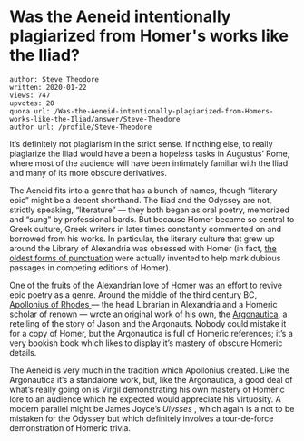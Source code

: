 # Was the Aeneid intentionally plagiarized from Homer's works like the Iliad?

	author: Steve Theodore
	written: 2020-01-22
	views: 747
	upvotes: 20
	quora url: /Was-the-Aeneid-intentionally-plagiarized-from-Homers-works-like-the-Iliad/answer/Steve-Theodore
	author url: /profile/Steve-Theodore


It’s definitely not plagiarism in the strict sense. If nothing else, to really plagiarize the Iliad would have a been a hopeless tasks in Augustus’ Rome, where most of the audience will have been intimately familiar with the Iliad and many of its more obscure derivatives.

The Aeneid fits into a genre that has a bunch of names, though “literary epic” might be a decent shorthand. The Iliad and the Odyssey are not, strictly speaking, “literature” — they both began as oral poetry, memorized and “sung” by professional bards. But because Homer became so central to Greek culture, Greek writers in later times constantly commented on and borrowed from his works. In particular, the literary culture that grew up around the Library of Alexandria was obsessed with Homer (in fact, [the oldest forms of punctuation](https://en.wikipedia.org/wiki/Aristarchian_symbols) were actually invented to help mark dubious passages in competing editions of Homer).

One of the fruits of the Alexandrian love of Homer was an effort to revive epic poetry as a genre. Around the middle of the third century BC, [Apollonius of Rhodes ](https://en.wikipedia.org/wiki/Apollonius_of_Rhodes)— the head Librarian in Alexandria and a Homeric scholar of renown — wrote an original work of his own, the [Argonautica](https://en.wikipedia.org/wiki/Argonautica), a retelling of the story of Jason and the Argonauts. Nobody could mistake it for a copy of Homer, but the Argonautica is full of Homeric references; it’s a very bookish book which likes to display it’s mastery of obscure Homeric details.

The Aeneid is very much in the tradition which Apollonius created. Like the Argonautica it’s a standalone work, but, like the Argonautica, a good deal of what’s really going on is Virgil demonstrating his own mastery of Homeric lore to an audience which he expected would appreciate his virtuosity. A modern parallel might be James Joyce’s _Ulysses_ , which again is a not to be mistaken for the Odyssey but which definitely involves a tour-de-force demonstration of Homeric trivia.

